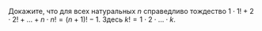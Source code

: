 Докажите, что для всех натуральных $n$ справедливо тождество $1\cdot 1!+2\cdot 2!+\dots+n\cdot n!=(n+1)!-1.$ Здесь $k!=1\cdot 2\cdot\dots\cdot k$.